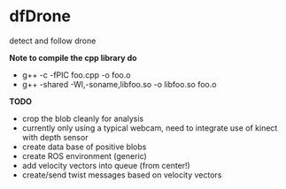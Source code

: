 dfDrone
=======

detect and follow drone

**Note to compile the cpp library do**
* g++ -c -fPIC foo.cpp -o foo.o
* g++ -shared -Wl,-soname,libfoo.so -o libfoo.so  foo.o

**TODO**
* crop the blob cleanly for analysis
* currently only using a typical webcam, need to integrate use of kinect with depth sensor
* create data base of positive blobs
* create ROS environment (generic)
* add velocity vectors into queue (from center!)
* create/send twist messages based on velocity vectors

